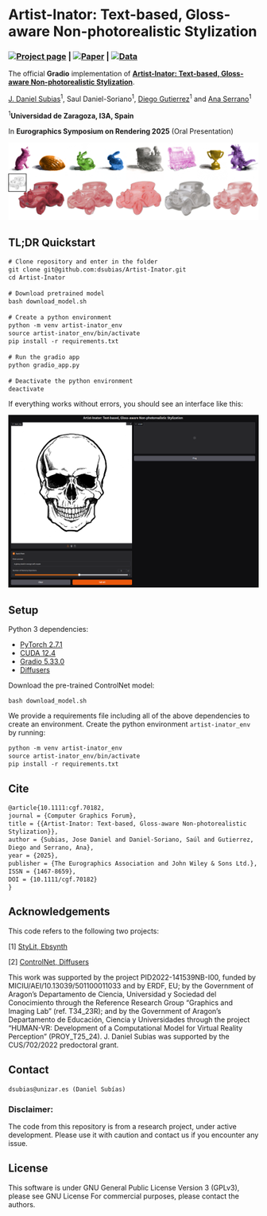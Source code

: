 # Artist-Inator: Text-based, Gloss-aware Non-photorealistic Stylization

### [![Project page](https://img.shields.io/badge/-Project%20page-blue)](https://graphics.unizar.es/projects/artist-inator_2025/) | [![Paper](https://img.shields.io/badge/Paper-PDF-red)](https://graphics.unizar.es/papers/Subias2025ArtistInator.pdf) | [![Data](https://img.shields.io/badge/-Data-yellowgreen)](https://nas-graphics.unizar.es/s/TSNcPw5mnm4PYFZ)

The official **Gradio**  implementation of [**Artist-Inator: Text-based, Gloss-aware Non-photorealistic Stylization**](https://graphics.unizar.es/projects/artist-inator_2025/). 

[J. Daniel Subias](https://dsubias.github.io/#about)<sup>1</sup>,
Saul Daniel-Soriano<sup>1</sup>,
[Diego Gutierrez](http://giga.cps.unizar.es/~diegog/)<sup>1</sup> and 
[Ana Serrano](https://ana-serrano.github.io/)<sup>1</sup>

<sup>1</sup>**Universidad de Zaragoza, I3A, Spain**

In **Eurographics Symposium on Rendering 2025** (Oral Presentation)

<img src='imgs/teaser_artist-inator_2025.png'/>

## TL;DR Quickstart

```
# Clone repository and enter in the folder
git clone git@github.com:dsubias/Artist-Inator.git
cd Artist-Inator

# Download pretrained model
bash download_model.sh

# Create a python environment
python -m venv artist-inator_env
source artist-inator_env/bin/activate
pip install -r requirements.txt

# Run the gradio app
python gradio_app.py

# Deactivate the python environment
deactivate
```

If everything works without errors, you should see an interface like this:

<img src='imgs/gradio_app_ui.png'/>


## Setup

Python 3 dependencies:

* [PyTorch 2.7.1](https://pytorch.org)
* [CUDA 12.4](https://developer.nvidia.com/cuda-downloads) 
* [Gradio 5.33.0](https://www.gradio.app)
* [Diffusers](https://github.com/huggingface/diffusers)

Download the pre-trained ControlNet model:

```
bash download_model.sh
```

We provide a requirements file including all of the above dependencies to create an environment. Create the python environment `artist-inator_env` by running:

```
python -m venv artist-inator_env
source artist-inator_env/bin/activate
pip install -r requirements.txt
```

## Cite

```
@article{10.1111:cgf.70182,
journal = {Computer Graphics Forum},
title = {{Artist-Inator: Text-based, Gloss-aware Non-photorealistic Stylization}},
author = {Subias, Jose Daniel and Daniel-Soriano, Saúl and Gutierrez, Diego and Serrano, Ana},
year = {2025},
publisher = {The Eurographics Association and John Wiley & Sons Ltd.},
ISSN = {1467-8659},
DOI = {10.1111/cgf.70182}
}
```

## Acknowledgements

This code refers to the following two projects:

[1] [StyLit, Ebsynth](https://github.com/jamriska/ebsynth) 

[2] [ControlNet, Diffusers](https://github.com/huggingface/diffusers)

This work was supported by the project PID2022-141539NB-I00, funded by MICIU/AEI/10.13039/501100011033 and by ERDF, EU; by the Government of Aragon’s Departamento de Ciencia, Universidad y Sociedad del Conocimiento through the Reference Research Group “Graphics and Imaging Lab” (ref. T34_23R); and by the Government of Aragon’s Departamento de Educación, Ciencia y Universidades through the project “HUMAN-VR: Development of a Computational Model for Virtual Reality Perception” (PROY_T25_24). J. Daniel Subias was supported by the CUS/702/2022 predoctoral grant. 

## Contact

    dsubias@unizar.es (Daniel Subías)

### Disclaimer:
The code from this repository is from a research project, under active development. Please use it with caution and contact us if you encounter any issue.

## License

This software is under GNU General Public License Version 3 (GPLv3), please see GNU License
For commercial purposes, please contact the authors.